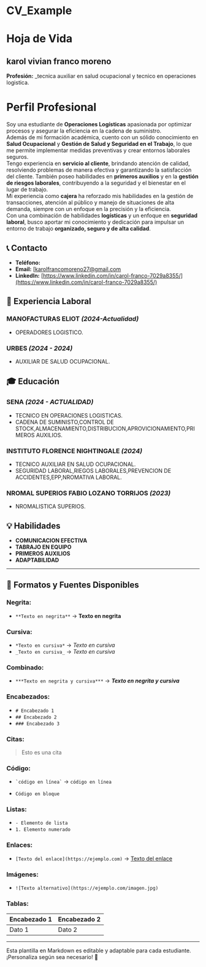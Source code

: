 # CV_Example
# Hoja de Vida

## karol vivian franco moreno
**Profesión:** _tecnica auxiliar en salud ocupacional y tecnico en operaciones logistica.
# Perfil Profesional  

Soy una estudiante de **Operaciones Logísticas** apasionada por optimizar procesos y asegurar la eficiencia en la cadena de suministro.  
Además de mi formación académica, cuento con un sólido conocimiento en **Salud Ocupacional** y **Gestión de Salud y Seguridad en el Trabajo**, lo que me permite implementar medidas preventivas y crear entornos laborales seguros.  
Tengo experiencia en **servicio al cliente**, brindando atención de calidad, resolviendo problemas de manera efectiva y garantizando la satisfacción del cliente. También poseo habilidades en **primeros auxilios** y en la **gestión de riesgos laborales**, contribuyendo a la seguridad y el bienestar en el lugar de trabajo.  
Mi experiencia como **cajera** ha reforzado mis habilidades en la gestión de transacciones, atención al público y manejo de situaciones de alta demanda, siempre con un enfoque en la precisión y la eficiencia.  
Con una combinación de habilidades **logísticas** y un enfoque en **seguridad laboral**, busco aportar mi conocimiento y dedicación para impulsar un entorno de trabajo **organizado, seguro y de alta calidad**.

## 📞 Contacto
- **Teléfono:**
- **Email:** [karolfrancomoreno27@gmail.com
- **LinkedIn:** [https://www.linkedin.com/in/carol-franco-7029a8355/](https://www.linkedin.com/in/carol-franco-7029a8355/)

## 🏢 Experiencia Laboral
### **MANOFACTURAS ELIOT** _(2024-Actualidad)_
- OPERADORES LOGISTICO.

### **URBES** _(2O24 - 2024)_
- AUXILIAR DE SALUD OCUPACIONAL.

## 🎓 Educación
### **SENA** _(2024 - ACTUALIDAD)_
- TECNICO EN OPERACIONES LOGISTICAS.
- CADENA DE SUMINISTO,CONTROL DE STOCK,ALMACENAMIENTO,DISTRIBUCION,APROVICIONAMIENTO,PRIMEROS AUXILIOS.
### **INSTITUTO FLORENCE NIGHTINGALE** _(2024)_
- TECNICO AUXILIAR EN SALUD OCUPACIONAL.
- SEGURIDAD LABORAL,RIEGOS LABORALES,PREVENCION DE ACCIDENTES,EPP,NROMATIVA LABORAL.
### **NROMAL SUPERIOS FABIO LOZANO TORRIJOS** _(2023)_
- NROMALISTICA SUPERIOS.
   
## 💡 Habilidades
- **COMUNICACION EFECTIVA**
- **TABRAJO EN EQUIPO**
- **PRIMEROS AUXILIOS**
- **ADAPTABILIDAD**

---

## 🎨 Formatos y Fuentes Disponibles

### **Negrita:**
- `**Texto en negrita**` → **Texto en negrita**

### **Cursiva:**
- `*Texto en cursiva*` → *Texto en cursiva*
- `_Texto en cursiva_` → _Texto en cursiva_

### **Combinado:**
- `***Texto en negrita y cursiva***` → ***Texto en negrita y cursiva***

### **Encabezados:**
- `# Encabezado 1`
- `## Encabezado 2`
- `### Encabezado 3`

### **Citas:**
> Esto es una cita

### **Código:**
- `` `código en línea` `` → `código en línea`
- ```
  Código en bloque
  ```

### **Listas:**
- `- Elemento de lista`
- `1. Elemento numerado`

### **Enlaces:**
- `[Texto del enlace](https://ejemplo.com)` → [Texto del enlace](https://ejemplo.com)

### **Imágenes:**
- `![Texto alternativo](https://ejemplo.com/imagen.jpg)`

### **Tablas:**
| Encabezado 1 | Encabezado 2 |
|-------------|-------------|
| Dato 1     | Dato 2      |

---

Esta plantilla en Markdown es editable y adaptable para cada estudiante. ¡Personaliza según sea necesario! 🎯


